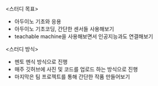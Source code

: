 <스터디 목표>
- 아두이노 기초와 응용
- 아두이노 기초코딩, 간단한 센서들 사용해보기
- teachable machine을 사용해보면서 인공지능과도 연결해보기

<스터디 방식>
- 멘토 멘식 방식으로 진행
- 매주 깃허브에 사진 및 코드를 업로드 하는 방식으로 진행
- 마지막은 팀 프로젝트를 통해 간단한 작품 만들어보기

